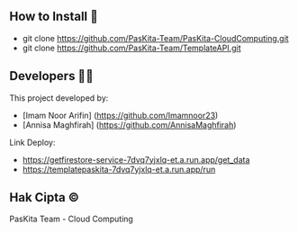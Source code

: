 ## How to Install 🔧
* git clone https://github.com/PasKita-Team/PasKita-CloudComputing.git 
* git clone https://github.com/PasKita-Team/TemplateAPI.git 

## Developers 👷‍♀
This project developed by:
* [Imam Noor Arifin] (https://github.com/Imamnoor23) 
* [Annisa Maghfirah] (https://github.com/AnnisaMaghfirah) 

Link Deploy:
* https://getfirestore-service-7dvq7yjxlq-et.a.run.app/get_data 
* https://templatepaskita-7dvq7yjxlq-et.a.run.app/run 

## Hak Cipta ©️
PasKita Team - Cloud Computing
